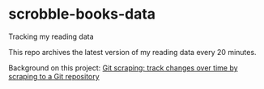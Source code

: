 # scrobble-books-data

Tracking my reading data

This repo archives the latest version of my reading data every 20 minutes.

Background on this project: [Git scraping: track changes over time by scraping to a Git repository](https://simonwillison.net/2020/Oct/9/git-scraping/)
